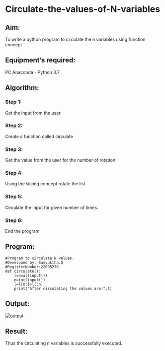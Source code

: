 # Circulate-the-values-of-N-variables
## Aim:
To write a python program to circulate the n variables using function concept
## Equipment’s required:
PC
Anaconda - Python 3.7
## Algorithm: 
### Step 1: 
Get the input from the user.
### Step 2: 
Create a function called circulate
### Step 3: 
Get the value from the user for the number of rotation
### Step 4: 
Using the slicing concept rotate the list

### Step 5: 
Circulate the input for given number of times.
### Step 6: 
End the program

## Program:
```
#Program to circulate N values.
#Developed by: Samyuktha.S
#RegisterNumber:22005276
def circulate():
    l=eval(input())
    n=int(input())
    l=l[n:]+l[:n]
    print("After circulating the values are:",l)
```
## Output:
![output](/Circulate-the-values-of-N-variables/)
## Result:

Thus the circulating n variables is successfully executed.
